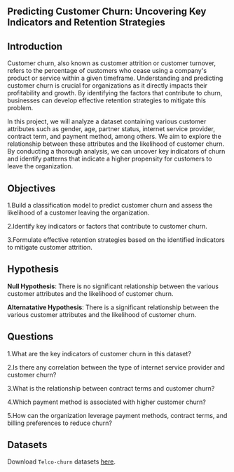 ## Predicting Customer Churn: Uncovering Key Indicators and Retention Strategies
## Introduction

Customer churn, also known as customer attrition or customer turnover, refers to the percentage of customers who cease using a company's product or service within a given timeframe. Understanding and predicting customer churn is crucial for organizations as it directly impacts their profitability and growth. By identifying the factors that contribute to churn, businesses can develop effective retention strategies to mitigate this problem.

In this project, we will analyze a dataset containing various customer attributes such as gender, age, partner status, internet service provider, contract term, and payment method, among others. We aim to explore the relationship between these attributes and the likelihood of customer churn. By conducting a thorough analysis, we can uncover key indicators of churn and identify patterns that indicate a higher propensity for customers to leave the organization.

## Objectives

1.Build a classification model to predict customer churn and assess the likelihood of a customer leaving the organization.

2.Identify key indicators or factors that contribute to customer churn.

3.Formulate effective retention strategies based on the identified indicators to mitigate customer attrition.
## Hypothesis

**Null Hypothesis**: There is no significant relationship between the various customer attributes and the likelihood of customer churn.

**Alternatative Hypothesis**: There is a significant relationship between the various customer attributes and the likelihood of customer churn.

## Questions

1.What are the key indicators of customer churn in this dataset?

2.Is there any correlation between the type of internet service provider and customer churn?

3.What is the relationship between contract terms and customer churn?

4.Which payment method is associated with higher customer churn?

5.How can the organization leverage payment methods, contract terms, and billing preferences to reduce churn?

## Datasets
Download `Telco-churn` datasets [here](https://github.com/CalyGit/Telco-churn/blob/main/Datasets/Datasets.zip).


